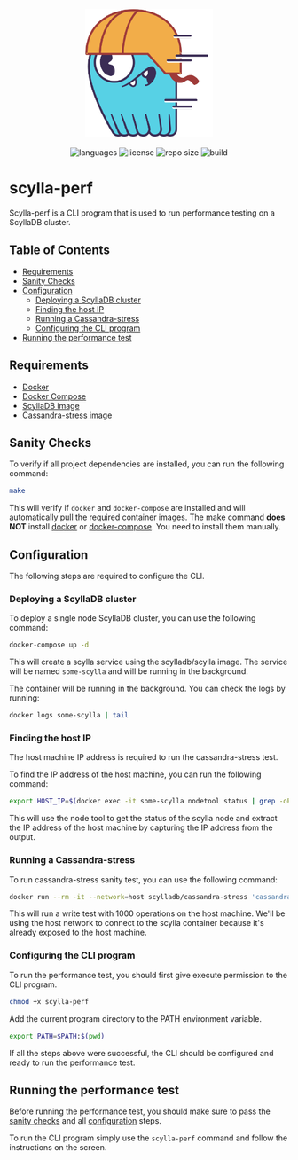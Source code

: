 <div align="center">
  <img src=".github/assets/image.png" width="230px" />
</div>
<br/>
<div align="center">
  <img src="https://img.shields.io/github/languages/count/vcwild/scylla-perf?color=%234466fb&style=flat-square" alt="languages" />
  <img src="https://img.shields.io/github/license/vcwild/scylla-perf?color=%234466fb&style=flat-square" alt="license" />
  <img src="https://img.shields.io/github/repo-size/vcwild/scylla-perf?color=%234466fb&style=flat-square" alt="repo size" />
  <img src="https://img.shields.io/github/actions/workflow/status/vcwild/scylla-perf/build.yml?branch=main&style=flat-square&color=%234466fb" alt="build" />
</div>

# scylla-perf

Scylla-perf is a CLI program that is used to run performance testing on a ScyllaDB cluster.

## Table of Contents

- [Requirements](#requirements)
- [Sanity Checks](#sanity-checks)
- [Configuration](#configuration)
  - [Deploying a ScyllaDB cluster](#deploying-a-scylladb-cluster)
  - [Finding the host IP](#finding-the-host-ip)
  - [Running a Cassandra-stress](#running-a-cassandra-stress)
  - [Configuring the CLI program](#configuring-the-cli-program)
- [Running the performance test](#running-the-performance-test)

## Requirements

- [Docker](https://docs.docker.com/engine/install/)
- [Docker Compose](https://docs.docker.com/compose/install/)
- [ScyllaDB image](https://hub.docker.com/r/scylladb/scylla/)
- [Cassandra-stress image](https://hub.docker.com/r/scylladb/cassandra-stress)

## Sanity Checks

To verify if all project dependencies are installed, you can run the following command:

```bash
make
```

This will verify if `docker` and `docker-compose` are installed and will automatically pull the required container images.
The make command **does NOT** install [docker](https://docs.docker.com/engine/install/) or [docker-compose](https://docs.docker.com/compose/install/). You need to install them manually.

## Configuration

The following steps are required to configure the CLI.

### Deploying a ScyllaDB cluster

To deploy a single node ScyllaDB cluster, you can use the following command:

```bash
docker-compose up -d
```

This will create a scylla service using the scylladb/scylla image. The service will be named `some-scylla` and will be running in the background.

The container will be running in the background. You can check the logs by running:

```bash
docker logs some-scylla | tail
```

### Finding the host IP

The host machine IP address is required to run the cassandra-stress test.

To find the IP address of the host machine, you can run the following command:

```bash
export HOST_IP=$(docker exec -it some-scylla nodetool status | grep -oE "\b([0-9]{1,3}\.){3}[0-9]{1,3}\b")
```

This will use the node tool to get the status of the scylla node and extract the IP address of the host machine by capturing the IP address from the output.

### Running a Cassandra-stress

To run cassandra-stress sanity test, you can use the following command:

```bash
docker run --rm -it --network=host scylladb/cassandra-stress 'cassandra-stress write duration=10s -rate threads=10 -node $HOST_IP'
```

This will run a write test with 1000 operations on the host machine. We'll be using the host network to connect to the scylla container because it's already exposed to the host machine.

### Configuring the CLI program

To run the performance test, you should first give execute permission to the CLI program.

```bash
chmod +x scylla-perf
```

Add the current program directory to the PATH environment variable.

```bash
export PATH=$PATH:$(pwd)
```

If all the steps above were successful, the CLI should be configured and ready to run the performance test.

## Running the performance test

Before running the performance test, you should make sure to pass the [sanity checks](#sanity-checks) and all [configuration](#configuration) steps.

To run the CLI program simply use the `scylla-perf` command and follow the instructions on the screen.
